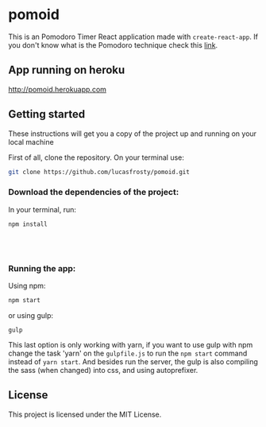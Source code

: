 # pomoid
This is an Pomodoro Timer React application made with `create-react-app`.
If you don't know what is the Pomodoro technique check this [link](https://en.wikipedia.org/wiki/Pomodoro_Technique).

## App running on heroku
http://pomoid.herokuapp.com

## Getting started
These instructions will get you a copy of the project up and running on your local machine

First of all, clone the repository. On your terminal use:
```sh
git clone https://github.com/lucasfrosty/pomoid.git
```

### Download the dependencies of the project:
In your terminal, run:
```sh
npm install
```

<br><br>
### Running the app:
Using npm:
```sh
npm start
```
or using gulp:
```
gulp
```
This last option is only working with yarn, if you want to use gulp with npm change the task 'yarn' on the `gulpfile.js` to run the `npm start` command instead of `yarn start`. And besides run the server, the gulp is also compiling the sass (when changed) into css, and using autoprefixer.


## License
This project is licensed under the MIT License.

